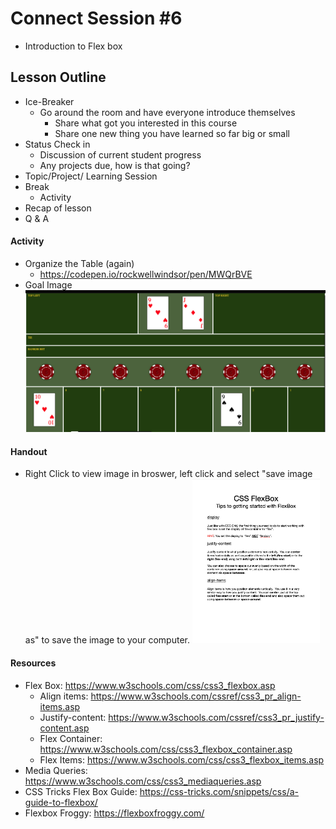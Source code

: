 # Connect Session #6

  * Introduction to Flex box

## Lesson Outline

  * Ice-Breaker
    * Go around the room and have everyone introduce themselves
      * Share what got you interested in this course
      * Share one new thing you have learned so far big or small
  * Status Check in
    * Discussion of current student progress
    * Any projects due, how is that going?
  * Topic/Project/ Learning Session
  * Break
    * Activity
  * Recap of lesson
  * Q & A

#### Activity

  * Organize the Table (again)
    * https://codepen.io/rockwellwindsor/pen/MWQrBVE
  * Goal Image
    <img src="./assets/flexbox_goal.png" width="600"/> 

#### Handout

  * Right Click to view image in broswer, left click and select "save image as" to save the image to your computer.
    <img src="./handouts/flexbox_tips.png" width="204"/> 

#### Resources

  * Flex Box: https://www.w3schools.com/css/css3_flexbox.asp
    * Align items: https://www.w3schools.com/cssref/css3_pr_align-items.asp
    * Justify-content: https://www.w3schools.com/cssref/css3_pr_justify-content.asp
    * Flex Container:  https://www.w3schools.com/css/css3_flexbox_container.asp
    * Flex Items: https://www.w3schools.com/css/css3_flexbox_items.asp
  * Media Queries: https://www.w3schools.com/css/css3_mediaqueries.asp
  * CSS Tricks Flex Box Guide: https://css-tricks.com/snippets/css/a-guide-to-flexbox/
  * Flexbox Froggy: https://flexboxfroggy.com/
